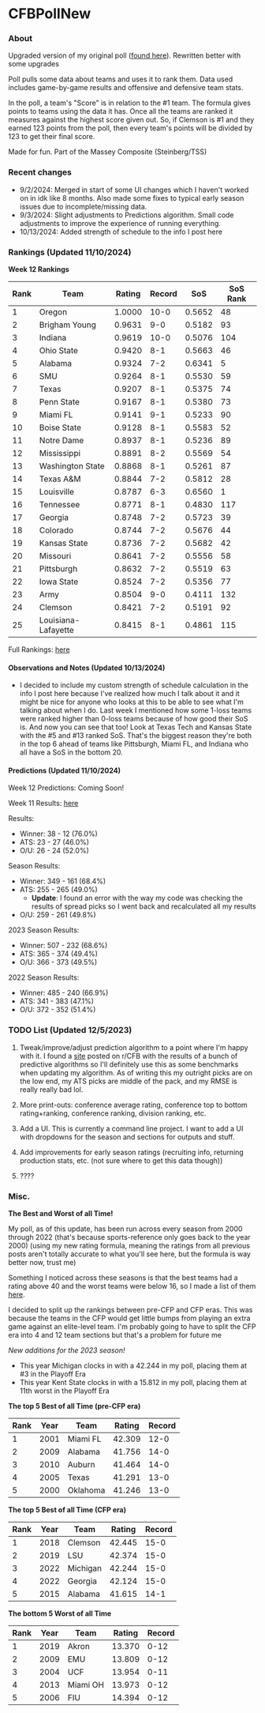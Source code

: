 # CFBPollNew

### About

Upgraded version of my original poll ([found here](https://github.com/taylorleprechaun/CFBPoll)).  Rewritten better with some upgrades

Poll pulls some data about teams and uses it to rank them.  Data used includes game-by-game results and offensive and defensive team stats.

In the poll, a team's "Score" is in relation to the #1 team.  The formula gives points to teams using the data it has.  Once all the teams are ranked it measures against the highest score given out.  So, if Clemson is #1 and they earned 123 points from the poll, then every team's points will be divided by 123 to get their final score.

Made for fun.  Part of the Massey Composite (Steinberg/TSS)

### Recent changes

* 9/2/2024: Merged in start of some UI changes which I haven't worked on in idk like 8 months. Also made some fixes to typical early season issues due to incomplete/missing data.
* 9/3/2024: Slight adjustments to Predictions algorithm. Small code adjustments to improve the experience of running everything.
* 10/13/2024: Added strength of schedule to the info I post here

### Rankings (Updated 11/10/2024)

**Week 12 Rankings**

Rank | Team | Rating | Record | SoS | SoS Rank
---|---|---|---|---|---
1 | Oregon | 1.0000 | 10-0 | 0.5652 | 48
2 | Brigham Young | 0.9631 | 9-0 | 0.5182 | 93
3 | Indiana | 0.9619 | 10-0 | 0.5076 | 104
4 | Ohio State | 0.9420 | 8-1 | 0.5663 | 46
5 | Alabama | 0.9324 | 7-2 | 0.6341 | 5
6 | SMU | 0.9264 | 8-1 | 0.5530 | 59
7 | Texas | 0.9207 | 8-1 | 0.5375 | 74
8 | Penn State | 0.9167 | 8-1 | 0.5380 | 73
9 | Miami FL | 0.9141 | 9-1 | 0.5233 | 90
10 | Boise State | 0.9128 | 8-1 | 0.5583 | 52
11 | Notre Dame | 0.8937 | 8-1 | 0.5236 | 89
12 | Mississippi | 0.8891 | 8-2 | 0.5569 | 54
13 | Washington State | 0.8868 | 8-1 | 0.5261 | 87
14 | Texas A&M | 0.8844 | 7-2 | 0.5812 | 28
15 | Louisville | 0.8787 | 6-3 | 0.6560 | 1
16 | Tennessee | 0.8771 | 8-1 | 0.4830 | 117
17 | Georgia | 0.8748 | 7-2 | 0.5723 | 39
18 | Colorado | 0.8744 | 7-2 | 0.5676 | 44
19 | Kansas State | 0.8736 | 7-2 | 0.5682 | 42
20 | Missouri | 0.8641 | 7-2 | 0.5556 | 58
21 | Pittsburgh | 0.8632 | 7-2 | 0.5519 | 63
22 | Iowa State | 0.8524 | 7-2 | 0.5356 | 77
23 | Army | 0.8504 | 9-0 | 0.4111 | 132
24 | Clemson | 0.8421 | 7-2 | 0.5191 | 92
25 | Louisiana-Lafayette | 0.8415 | 8-1 | 0.4861 | 115

Full Rankings: [here](https://github.com/taylorleprechaun/CFBPollNew/blob/main/CFBPoll/PreviousPolls/2024/2024-Week%2012.md)

#### Observations and Notes (Updated 10/13/2024)

* I decided to include my custom strength of schedule calculation in the info I post here because I've realized how much I talk about it and it might be nice for anyone who looks at this to be able to see what I'm talking about when I do. Last week I mentioned how some 1-loss teams were ranked higher than 0-loss teams because of how good their SoS is. And now you can see that too! Look at Texas Tech and Kansas State with the #5 and #13 ranked SoS. That's the biggest reason they're both in the top 6 ahead of teams like Pittsburgh, Miami FL, and Indiana who all have a SoS in the bottom 20.

#### Predictions (Updated 11/10/2024)

Week 12 Predictions: Coming Soon!

Week 11 Results: [here](https://github.com/taylorleprechaun/CFBPollNew/blob/main/CFBPoll/PreviousPolls/2024/Predictions/2024-Week%2011.md)

Results:
* Winner: 38 - 12 (76.0%)
* ATS: 23 - 27 (46.0%)
* O/U: 26 - 24 (52.0%)

Season Results:
* Winner: 349 - 161 (68.4%)
* ATS: 255 - 265 (49.0%)
    * **Update**: I found an error with the way my code was checking the results of spread picks so I went back and recalculated all my results
* O/U: 259 - 261 (49.8%)


2023 Season Results:
* Winner: 507 - 232 (68.6%)
* ATS: 365 - 374 (49.4%)
* O/U: 366 - 373 (49.5%)

2022 Season Results:
* Winner: 485 - 240 (66.9%)
* ATS: 341 - 383 (47.1%)
* O/U: 372 - 352 (51.4%)

### TODO List (Updated 12/5/2023)

1. Tweak/improve/adjust prediction algorithm to a point where I'm happy with it. I found a [site](https://www.thepredictiontracker.com/ncaaresults.php) posted on r/CFB with the results of a bunch of predictive algorithms so I'll definitely use this as some benchmarks when updating my algorithm. As of writing this my outright picks are on the low end, my ATS picks are middle of the pack, and my RMSE is really really bad lol.

2. More print-outs: conference average rating, conference top to bottom rating+ranking, conference ranking, division ranking, etc.

3. Add a UI.  This is currently a command line project.  I want to add a UI with dropdowns for the season and sections for outputs and stuff.
	
4. Add improvements for early season ratings (recruiting info, returning production stats, etc. (not sure where to get this data though))

5. ????

### Misc.

**The Best and Worst of all Time!**

My poll, as of this update, has been run across every season from 2000 through 2022 (that's because sports-reference only goes back to the year 2000) (using my new rating formula, meaning the ratings from all previous posts aren't totally accurate to what you'll see here, but the formula is way better now, trust me)

Something I noticed across these seasons is that the best teams had a rating above 40 and the worst teams were below 16, so I made a list of them [here]( https://github.com/taylorleprechaun/CFBPollNew/blob/main/CFBPoll/Resources/BOAT%20and%20WOAT.xlsx).

I decided to split up the rankings between pre-CFP and CFP eras.  This was because the teams in the CFP would get little bumps from playing an extra game against an elite-level team.
I'm probably going to have to split the CFP era into 4 and 12 team sections but that's a problem for future me

*New additions for the 2023 season!*

* This year Michigan clocks in with a 42.244 in my poll, placing them at #3 in the Playoff Era
* This year Kent State clocks in with a 15.812 in my poll, placing them at 11th worst in the Playoff Era

**The top 5 Best of all Time (pre-CFP era)**

Rank | Year | Team | Rating | Record
---|---|---|---|---
1 | 2001 | Miami FL | 42.309 | 12-0
2 | 2009 | Alabama | 41.756 | 14-0
3 | 2010 | Auburn | 41.464 | 14-0
4 | 2005 | Texas | 41.291 | 13-0
5 | 2000 | Oklahoma | 41.246 | 13-0

**The top 5 Best of all Time (CFP era)**

Rank | Year | Team | Rating | Record
---|---|---|---|---
1 | 2018 | Clemson | 42.445 | 15-0
2 | 2019 | LSU | 42.374 | 15-0
3 | 2022 | Michigan | 42.244 | 15-0
4 | 2022 | Georgia | 42.124 | 15-0
5 | 2015 | Alabama | 41.615 | 14-1

**The bottom 5 Worst of all Time**

Rank | Year | Team | Rating | Record
---|---|---|---|---
1 | 2019 | Akron | 13.370 | 0-12
2 | 2009 | EMU | 13.809 | 0-12
3 | 2004 | UCF | 13.954 | 0-11
4 | 2013 | Miami OH | 13.973 | 0-12
5 | 2006 | FIU | 14.394 | 0-12
